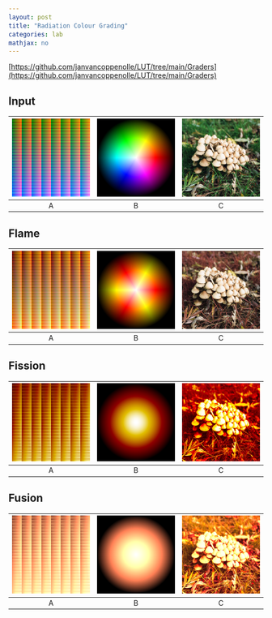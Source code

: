 ```yaml
---
layout: post
title: "Radiation Colour Grading"
categories: lab
mathjax: no
---
```


[https://github.com/janvancoppenolle/LUT/tree/main/Graders](https://github.com/janvancoppenolle/LUT/tree/main/Graders)

## Input

| <img src="/img/Neutral-512.png" width="200"/> | <img src="/img/TestWheel.png" width="200"/>  | <img src="/img/Mushroom.jpg" width="200"/>  |
| :---: | :---: | :---: |
| A | B | C |

## Flame

| <img src="/img/radiation/Flame.png" width="200"/> | <img src="/img/radiation/FlameTestWheel.png" width="200"/>  | <img src="/img/radiation/FlameMushroom.jpg" width="200"/>  |
| :---: | :---: | :---: |
| A | B | C |

## Fission

| <img src="/img/radiation/Fission.png" width="200"/> | <img src="/img/radiation/FissionTestWheel.png" width="200"/>  | <img src="/img/radiation/FissionMushroom.jpg" width="200"/>  |
| :---: | :---: | :---: |
| A | B | C |

## Fusion

| <img src="/img/radiation/Fusion.png" width="200"/> | <img src="/img/radiation/FusionTestWheel.png" width="200"/>  | <img src="/img/radiation/FusionMushroom.jpg" width="200"/>  |
| :---: | :---: | :---: |
| A | B | C |

